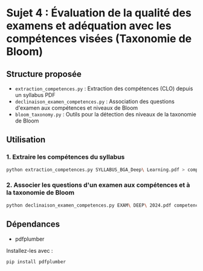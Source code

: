 # Sujet 4 : Évaluation de la qualité des examens et adéquation avec les compétences visées (Taxonomie de Bloom)

## Structure proposée

- `extraction_competences.py` : Extraction des compétences (CLO) depuis un syllabus PDF
- `declinaison_examen_competences.py` : Association des questions d'examen aux compétences et niveaux de Bloom
- `bloom_taxonomy.py` : Outils pour la détection des niveaux de la taxonomie de Bloom

## Utilisation

### 1. Extraire les compétences du syllabus
```bash
python extraction_competences.py SYLLABUS_BGA_Deep\ Learning.pdf > competences.txt
```

### 2. Associer les questions d'un examen aux compétences et à la taxonomie de Bloom
```bash
python declinaison_examen_competences.py EXAM\ DEEP\ 2024.pdf competences.txt
```

## Dépendances
- pdfplumber

Installez-les avec :
```bash
pip install pdfplumber
```
